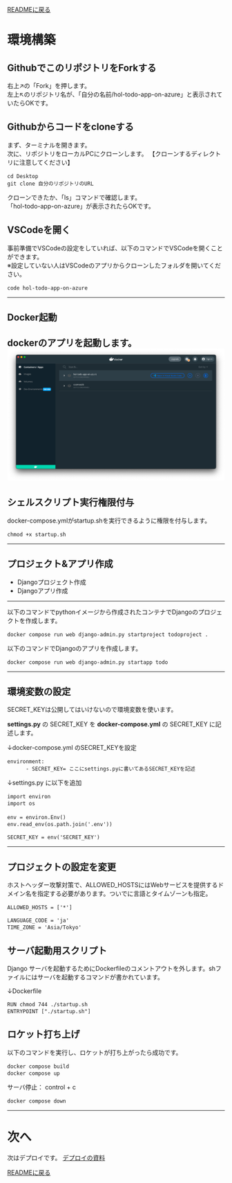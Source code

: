 [READMEに戻る](../README.md)
# 環境構築
## GithubでこのリポジトリをForkする
右上↗️の「Fork」を押します。<br>
左上↖️のリポジトリ名が、「自分の名前/hol-todo-app-on-azure」と表示されていたらOKです。
## Githubからコードをcloneする
まず、ターミナルを開きます。<br>
次に、リポジトリをローカルPCにクローンします。 【クローンするディレクトリに注意してください】

```
cd Desktop
git clone 自分のリポジトリのURL
```
クローンできたか、「ls」コマンドで確認します。<br>
「hol-todo-app-on-azure」が表示されたらOKです。
## VSCodeを開く
事前準備でVSCodeの設定をしていれば、以下のコマンドでVSCodeを開くことができます。<br>
※設定していない人はVSCodeのアプリからクローンしたフォルダを開いてください。
```
code hol-todo-app-on-azure
```
----
## Docker起動
dockerのアプリを起動します。
![docker](/doc/img/docker.png)
----
## シェルスクリプト実行権限付与
docker-compose.ymlがstartup.shを実行できるように権限を付与します。
```
chmod +x startup.sh 
```
----
## プロジェクト&アプリ作成

* Djangoプロジェクト作成
* Djangoアプリ作成
----

以下のコマンドでpythonイメージから作成されたコンテナでDjangoのプロジェクトを作成します。
```
docker compose run web django-admin.py startproject todoproject .
```
以下のコマンドでDjangoのアプリを作成します。
```
docker compose run web django-admin.py startapp todo
```
----
## 環境変数の設定
SECRET_KEYは公開してはいけないので環境変数を使います。

**settings.py** の SECRET_KEY を **docker-compose.yml** の SECRET_KEY に記述します。

↓docker-compose.yml のSECRET_KEYを設定
```
environment:
      - SECRET_KEY= ここにsettings.pyに書いてあるSECRET_KEYを記述
```

↓settings.py に以下を追加
```
import environ
import os

env = environ.Env()
env.read_env(os.path.join('.env'))
```
```
SECRET_KEY = env('SECRET_KEY')
```

----

## プロジェクトの設定を変更
ホストヘッダー攻撃対策で、ALLOWED_HOSTSにはWebサービスを提供するドメイン名を指定する必要があります。ついでに言語とタイムゾーンも指定。
```
ALLOWED_HOSTS = ['*']
```
```
LANGUAGE_CODE = 'ja'
TIME_ZONE = 'Asia/Tokyo'
```

## サーバ起動用スクリプト
Django サーバを起動するためにDockerfileのコメントアウトを外します。shファイルにはサーバを起動するコマンドが書かれています。


↓Dockerfile
```
RUN chmod 744 ./startup.sh
ENTRYPOINT ["./startup.sh"]
```

## ロケット打ち上げ
以下のコマンドを実行し、ロケットが打ち上がったら成功です。
```
docker compose build 
docker compose up
```

サーバ停止： control + c
```
docker compose down
```


----
# 次へ
次はデプロイです。
[デプロイの資料](デプロイ.md)

[READMEに戻る](../README.md)












